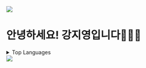 <img src="https://capsule-render.vercel.app/api?type=waving&color=BDBDC8&height=150&section=header" />

# 안녕하세요! 강지영입니다👩🏻‍💻


<details>
<summary>
  Top Languages
</summary>
  
   [![Top Langs](https://github-readme-stats.vercel.app/api/top-langs/?username=jiyoung79)](https://github.com/anuraghazra/github-readme-stats)
</details>



<img src="https://capsule-render.vercel.app/api?type=waving&color=BDBDC8&height=150&section=footer" />
